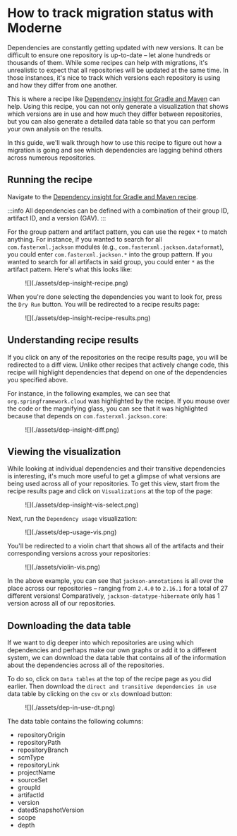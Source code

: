 # How to track migration status with Moderne

Dependencies are constantly getting updated with new versions. It can be difficult to ensure one repository is up-to-date – let alone hundreds or thousands of them. While some recipes can help with migrations, it's unrealistic to expect that all repositories will be updated at the same time. In those instances, it's nice to track which versions each repository is using and how they differ from one another.

This is where a recipe like [Dependency insight for Gradle and Maven](https://app.moderne.io/recipes/org.openrewrite.java.dependencies.DependencyInsight) can help. Using this recipe, you can not only generate a visualization that shows which versions are in use and how much they differ between repositories, but you can also generate a detailed data table so that you can perform your own analysis on the results.

In this guide, we'll walk through how to use this recipe to figure out how a migration is going and see which dependencies are lagging behind others across numerous repositories.

## Running the recipe

Navigate to the [Dependency insight for Gradle and Maven recipe](https://app.moderne.io/recipes/org.openrewrite.java.dependencies.DependencyInsight).

:::info
All dependencies can be defined with a combination of their group ID, artifact ID, and a version (GAV).
:::

For the group pattern and artifact pattern, you can use the regex `*` to match anything. For instance, if you wanted to search for all `com.fasterxml.jackson` modules (e.g., `com.fasterxml.jackson.dataformat`), you could enter `com.fasterxml.jackson.*` into the group pattern. If you wanted to search for all artifacts in said group, you could enter `*` as the artifact pattern. Here's what this looks like:

<figure>
  ![](./assets/dep-insight-recipe.png)
</figure>

When you're done selecting the dependencies you want to look for, press the `Dry Run` button. You will be redirected to a recipe results page:

<figure>
  ![](./assets/dep-insight-recipe-results.png)
</figure>

## Understanding recipe results

If you click on any of the repositories on the recipe results page, you will be redirected to a diff view. Unlike other recipes that actively change code, this recipe will highlight dependencies that depend on one of the dependencies you specified above. 

For instance, in the following examples, we can see that `org.springframework.cloud` was highlighted by the recipe. If you mouse over the code or the magnifying glass, you can see that it was highlighted because that depends on `com.fasterxml.jackson.core`:

<figure>
  ![](./assets/dep-insight-diff.png)
</figure>

## Viewing the visualization

While looking at individual dependencies and their transitive dependencies is interesting, it's much more useful to get a glimpse of what versions are being used across all of your repositories. To get this view, start from the recipe results page and click on `Visualizations` at the top of the page:

<figure>
  ![](./assets/dep-insight-vis-select.png)
</figure>

Next, run the `Dependency usage` visualization:

<figure>
  ![](./assets/dep-usage-vis.png)
</figure>

You'll be redirected to a violin chart that shows all of the artifacts and their corresponding versions across your repositories:

<figure>
  ![](./assets/violin-vis.png)
</figure>

In the above example, you can see that `jackson-annotations` is all over the place across our repositories – ranging from `2.4.0` to `2.16.1` for a total of 27 different versions! Comparatively, `jackson-datatype-hibernate` only has 1 version across all of our repositories.

## Downloading the data table

If we want to dig deeper into which repositories are using which dependencies and perhaps make our own graphs or add it to a different system, we can download the data table that contains all of the information about the dependencies across all of the repositories.

To do so, click on `Data tables` at the top of the recipe page as you did earlier. Then download the `direct and transitive dependencies in use` data table by clicking on the `csv` or `xls` download button:

<figure>
  ![](./assets/dep-in-use-dt.png)
</figure>

The data table contains the following columns:

* repositoryOrigin
* repositoryPath
* repositoryBranch
* scmType
* repositoryLink
* projectName
* sourceSet
* groupId
* artifactId
* version
* datedSnapshotVersion
* scope
* depth